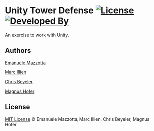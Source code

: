 # Unity Tower Defense [![License](http://img.shields.io/:license-mit-blue.svg)](http://doge.mit-license.org) [![Developed By](https://img.shields.io/badge/developed%20with%20♥%20by-Siroopies-red.svg)](https://siroop.ch/)

An exercise to work with Unity.

## Authors

[Emanuele Mazzotta](mailto:hello@mazzotta.me)

[Marc Illien](mailto:marc.illien@siroop.ch)

[Chris Beyeler](mailto:chris.beyeler@siroop.ch)

[Magnus Hofer](mailto:magnus.hofer@siroop.ch)

## License

[MIT License](LICENSE.md) © Emanuele Mazzotta, Marc Illien, Chris Beyeler, Magnus Hofer 
